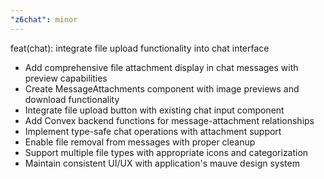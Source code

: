 ```yaml
---
"z6chat": minor
---
```


feat(chat): integrate file upload functionality into chat interface

- Add comprehensive file attachment display in chat messages with preview capabilities
- Create MessageAttachments component with image previews and download functionality
- Integrate file upload button with existing chat input component
- Add Convex backend functions for message-attachment relationships
- Implement type-safe chat operations with attachment support
- Enable file removal from messages with proper cleanup
- Support multiple file types with appropriate icons and categorization
- Maintain consistent UI/UX with application's mauve design system
